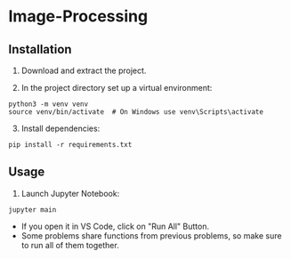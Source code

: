# Image-Processing

## Installation

1. Download and extract the project.

2. In the project directory set up a virtual environment:

```
python3 -m venv venv
source venv/bin/activate  # On Windows use venv\Scripts\activate
```

3. Install dependencies:

```
pip install -r requirements.txt
```

## Usage

1. Launch Jupyter Notebook:

```
jupyter main
```

- If you open it in VS Code, click on "Run All" Button.
- Some problems share functions from previous problems, so make sure to run all of them together.

